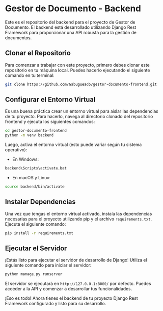 
# Gestor de Documento - Backend

Este es el repositorio del backend para el proyecto de Gestor de Documento. El backend está desarrollado utilizando Django Rest Framework para proporcionar una API robusta para la gestión de documentos.

## Clonar el Repositorio

Para comenzar a trabajar con este proyecto, primero debes clonar este repositorio en tu máquina local. Puedes hacerlo ejecutando el siguiente comando en tu terminal:

```bash
git clone https://github.com/Gabugueado/gestor-documento-frontend.git
```

## Configurar el Entorno Virtual

Es una buena práctica crear un entorno virtual para aislar las dependencias de tu proyecto. Para hacerlo, navega al directorio clonado del repositorio frontend y ejecuta los siguientes comandos:

```bash
cd gestor-documento-frontend
python -m venv backend
```

Luego, activa el entorno virtual (esto puede variar según tu sistema operativo):

- En Windows:

```bash
backend\Scripts\activate.bat
```

- En macOS y Linux:

```bash
source backend/bin/activate
```

## Instalar Dependencias

Una vez que tengas el entorno virtual activado, instala las dependencias necesarias para el proyecto utilizando pip y el archivo `requirements.txt`. Ejecuta el siguiente comando:

```bash
pip install -r requirements.txt
```

## Ejecutar el Servidor

¡Estás listo para ejecutar el servidor de desarrollo de Django! Utiliza el siguiente comando para iniciar el servidor:

```bash
python manage.py runserver
```

El servidor se ejecutará en `http://127.0.0.1:8000/` por defecto. Puedes acceder a la API y comenzar a desarrollar tus funcionalidades.

¡Eso es todo! Ahora tienes el backend de tu proyecto Django Rest Framework configurado y listo para su desarrollo.